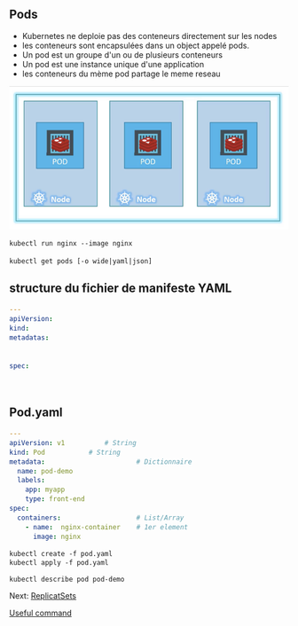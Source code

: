 ## Pods 
* Kubernetes ne deploie pas des conteneurs directement sur les nodes
* les conteneurs sont encapsulées dans un object appelé pods.
* Un pod est un groupe d'un ou de plusieurs conteneurs
* Un pod est une instance unique d'une application
* les conteneurs du mème pod partage le meme reseau


![Pods](../images/pod.jpeg)



```
kubectl run nginx --image nginx

kubectl get pods [-o wide|yaml|json]
```

## structure du fichier de manifeste YAML


```yaml
---
apiVersion:
kind:
metadatas:


spec:




```

## Pod.yaml

```yaml
---
apiVersion: v1			# String
kind: Pod			# String		
metadata:                       # Dictionnaire 
  name: pod-demo
  labels:
    app: myapp
    type: front-end
spec:
  containers:                   # List/Array
    - name:  nginx-container    # 1er element
      image: nginx
```

```
kubectl create -f pod.yaml
kubectl apply -f pod.yaml
```

```
kubectl describe pod pod-demo
```

Next: [ReplicatSets](../objects/replicatSet.md)

[Useful command](../useful.md)

